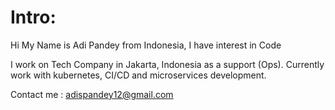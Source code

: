 # Intro:

Hi My Name is Adi Pandey from Indonesia, I have interest in Code

I work on Tech Company in Jakarta, Indonesia as a support (Ops).
Currently work with kubernetes, CI/CD and microservices development.

Contact me : adispandey12@gmail.com 

<!---
12Funday/12Funday is a ✨ special ✨ repository because its `README.md` (this file) appears on your GitHub profile.
You can click the Preview link to take a look at your changes.
--->
